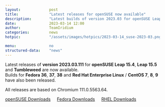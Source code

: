 ```yaml
---
layout: 			post
title:  			"Latest releases for openSUSE now available"
description: 		"Latest builds of version 2023.03 for openSUSE Leap 15.4, Leap 15.5 and Tumbleweed are available as of now."
date:	 			2023-03-14 12:00
author:				TeamIridium
categories:			news
hotpic:				"/assets/images/hotpics/2023-03-14_suse-2023-03.png"

menu: 				no
structured-data:	"news"
---
```

Latest releases of **version 2023.03.111** for **openSUSE Leap 15.4**, **Leap 15.5** and **Tumbleweed** are now available.    
Builds for **Fedora 36**, **37**, **38** and **Red Hat Enterprise Linux** / **CentOS 7**, **8**, **9** have also been released.    

All releases are based on Chromium 111.0.5563.64.   

<a style="margin-right:1.5em;margin-bottom:1.5em;"  href="/downloads/opensuse" class="button download" title="download Iridium Browser for openSUSE">openSUSE Downloads</a><a style="margin-right:1.5em;margin-bottom:1.5em;" href="/downloads/fedora" class="button download" title="download Iridium Browser for Fedora">Fedora Downloads</a><a href="/downloads/rhel" class="button download" title="download Iridium Browser for Red Hat Enterprise Linux / CentOS">RHEL Downloads</a>